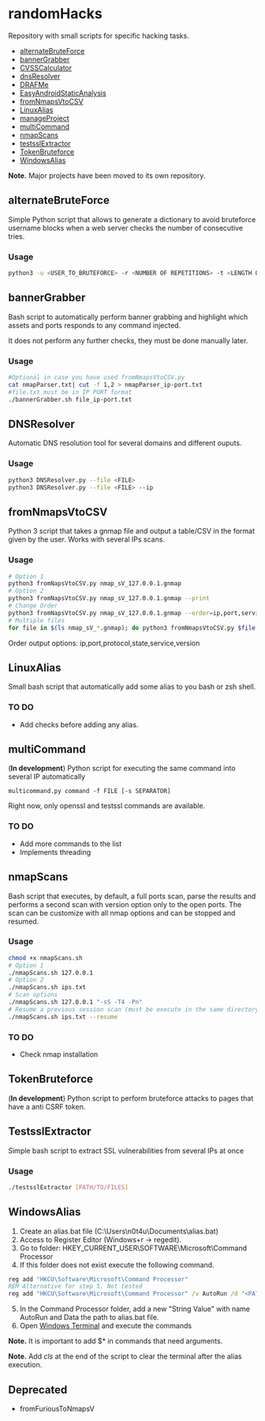 # randomHacks

Repository with small scripts for specific hacking tasks.

- [alternateBruteForce](#alternatebruteforce)
- [bannerGrabber](#bannerGrabber)
- [CVSSCalculator](#https://github.com/n0t4u/CVSSCalculator)
- [dnsResolver](#DNSResolver)
- [DRAFMe](#https://github.com/n0t4u/DRAFMe)
- [EasyAndroidStaticAnalysis](https://github.com/n0t4u/easyAndroidStaticAnalysis)
- [fromNmapsVtoCSV](#fromnmapsvtocsv)
- [LinuxAlias](#LinuxAlias)
- [manageProject](https://github.com/n0t4u/manageProject)
- [multiCommand](#multiCommand)
- [nmapScans](#nmapscans)
- [testsslExtractor](#testsslExtractor)
- [TokenBruteforce](#tokenBruteforce)
- [WindowsAlias](#WindowsAlias)

**Note.** Major projects have been moved to its own repository.

## alternateBruteForce
Simple Python script that allows to generate a dictionary to avoid bruteforce username blocks when a web server checks the number of consecutive tries.

### Usage
``` bash
python3 -u <USER_TO_BRUTEFORCE> -r <NUMBER OF REPETITIONS> -t <LENGTH OF DICTIONARY> [-o <OUTPUT>]
```

## bannerGrabber
Bash script to automatically perform banner grabbing and highlight which assets and ports responds to any command injected.

It does not perform any further checks, they must be done manually later.

### Usage
``` bash
#Optional in case you have used fromNmapsVtoCSV.py
cat nmapParser.txt| cut -f 1,2 > nmapParser_ip-port.txt
#file.txt must be in IP PORT format
./bannerGrabber.sh file_ip-port.txt
```

## DNSResolver
Automatic DNS resolution tool for several domains and different ouputs.

### Usage
``` bash
python3 DNSResolver.py --file <FILE>
python3 DNSResolver.py --file <FILE> --ip
```

## fromNmapsVtoCSV
Python 3 script that takes a gnmap file and output a table/CSV in the format given by the user. Works with several IPs scans.

### Usage
``` bash
# Option 1
python3 fromNapsVtoCSV.py nmap_sV_127.0.0.1.gnmap
# Option 2
python3 fromNapsVtoCSV.py nmap_sV_127.0.0.1.gnmap --print
# Change Order
python3 fromNapsVtoCSV.py nmap_sV_127.0.0.1.gnmap --order=ip,port,service,version
# Multiple files
for file in $(ls nmap_sV_*.gnmap); do python3 fromNmapsVtoCSV.py $file --print; done > nmapParser.txt
```
Order output options: ip,port,protocol,state,service,version

## LinuxAlias
Small bash script that automatically add some alias to you bash or zsh shell.

### TO DO
- Add checks before adding any alias.

## multiCommand
(**In development**) Python script for executing the same command into several IP automatically

``` shell
multicommand.py command -f FILE [-s SEPARATOR]
```
Right now, only openssl and testssl commands are available.

### TO DO
- Add more commands to the list
- Implements threading

## nmapScans
Bash script that executes, by default, a full ports scan, parse the results and performs a second scan with version option only to the open ports. The scan can be customize with all nmap options and can be stopped and resumed. 

### Usage
``` bash
chmod +x nmapScans.sh
# Option 1
./nmapScans.sh 127.0.0.1
# Option 2
./nmapScans.sh ips.txt
# Scan options
./nmapScans.sh 127.0.0.1 "-sS -T4 -Pn"
# Resume a previous session scan (must be execute in the same directory)
./nmapScans.sh ips.txt --resume
```
### TO DO
- Check nmap installation

## TokenBruteforce
(**In development**) Python script to perform bruteforce attacks to pages that have a anti CSRF token.

## TestsslExtractor
Simple bash script to extract SSL vulnerabilities from several IPs at once

### Usage
``` sh
./testsslExtractor [PATH/TO/FILES]
```

## WindowsAlias
1. Create an alias.bat file (C:\Users\n0t4u\Documents\alias.bat)
2. Access to Register Editor (Windows+r -> regedit).
3. Go to folder:
HKEY_CURRENT_USER\SOFTWARE\Microsoft\Command Processor
4. If this folder does not exist execute the following command.
``` cmd
reg add "HKCU\Software\Microsoft\Command Processor"
REM Alternative for step 5. Not tested
reg add "HKCU\Software\Microsoft\Command Processor" /v AutoRun /d "<PATH_TO_FILE>"
```
5. In the Command Processor folder, add a new "String Value" with name AutoRun and Data the path to alias.bat file.
6. Open [Windows Terminal](https://apps.microsoft.com/store/detail/9N0DX20HK701) and execute the commands

**Note.** It is important to add $* in commands that need arguments.

**Note.** Add *cls* at the end of the script to clear the terminal after the alias execution.

## Deprecated
* fromFuriousToNmapsV